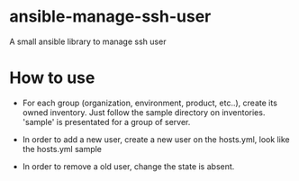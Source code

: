 # ansible-manage-ssh-user
A small ansible library to manage ssh user

# How to use
- For each group (organization, environment, product, etc..), create its owned inventory. Just follow the sample directory on inventories. 'sample' is presentated for a group of server.

- In order to add a new user, create a new user on the hosts.yml, look like the hosts.yml sample
- In order to remove a old user, change the state is absent.
